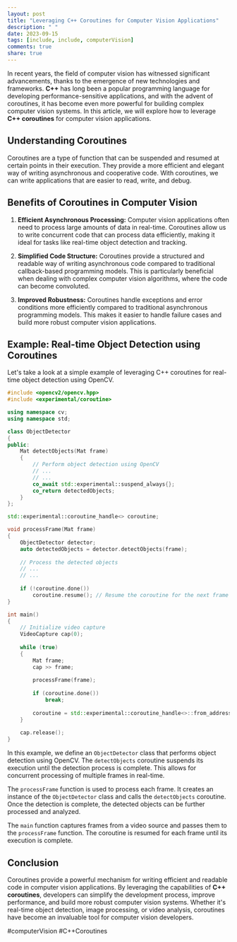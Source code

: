 ```yaml
---
layout: post
title: "Leveraging C++ Coroutines for Computer Vision Applications"
description: " "
date: 2023-09-15
tags: [include, include, computerVision]
comments: true
share: true
---
```


In recent years, the field of computer vision has witnessed significant advancements, thanks to the emergence of new technologies and frameworks. **C++** has long been a popular programming language for developing performance-sensitive applications, and with the advent of coroutines, it has become even more powerful for building complex computer vision systems. In this article, we will explore how to leverage **C++ coroutines** for computer vision applications.

## Understanding Coroutines

Coroutines are a type of function that can be suspended and resumed at certain points in their execution. They provide a more efficient and elegant way of writing asynchronous and cooperative code. With coroutines, we can write applications that are easier to read, write, and debug.

## Benefits of Coroutines in Computer Vision

1. **Efficient Asynchronous Processing:** Computer vision applications often need to process large amounts of data in real-time. Coroutines allow us to write concurrent code that can process data efficiently, making it ideal for tasks like real-time object detection and tracking.

2. **Simplified Code Structure:** Coroutines provide a structured and readable way of writing asynchronous code compared to traditional callback-based programming models. This is particularly beneficial when dealing with complex computer vision algorithms, where the code can become convoluted.

3. **Improved Robustness:** Coroutines handle exceptions and error conditions more efficiently compared to traditional asynchronous programming models. This makes it easier to handle failure cases and build more robust computer vision applications.

## Example: Real-time Object Detection using Coroutines

Let's take a look at a simple example of leveraging C++ coroutines for real-time object detection using OpenCV.

```cpp
#include <opencv2/opencv.hpp>
#include <experimental/coroutine>

using namespace cv;
using namespace std;

class ObjectDetector
{
public:
    Mat detectObjects(Mat frame)
    {
        // Perform object detection using OpenCV
        // ...
        // ...
        co_await std::experimental::suspend_always{};
        co_return detectedObjects;
    }
};

std::experimental::coroutine_handle<> coroutine;

void processFrame(Mat frame)
{
    ObjectDetector detector;
    auto detectedObjects = detector.detectObjects(frame);
    
    // Process the detected objects
    // ...
    // ...
    
    if (!coroutine.done())
        coroutine.resume(); // Resume the coroutine for the next frame
}

int main()
{
    // Initialize video capture
    VideoCapture cap(0);
    
    while (true)
    {
        Mat frame;
        cap >> frame;
        
        processFrame(frame);
        
        if (coroutine.done())
            break;
        
        coroutine = std::experimental::coroutine_handle<>::from_address(nullptr);
    }
    
    cap.release();
}
```

In this example, we define an `ObjectDetector` class that performs object detection using OpenCV. The `detectObjects` coroutine suspends its execution until the detection process is complete. This allows for concurrent processing of multiple frames in real-time.

The `processFrame` function is used to process each frame. It creates an instance of the `ObjectDetector` class and calls the `detectObjects` coroutine. Once the detection is complete, the detected objects can be further processed and analyzed.

The `main` function captures frames from a video source and passes them to the `processFrame` function. The coroutine is resumed for each frame until its execution is complete.

## Conclusion

Coroutines provide a powerful mechanism for writing efficient and readable code in computer vision applications. By leveraging the capabilities of **C++ coroutines**, developers can simplify the development process, improve performance, and build more robust computer vision systems. Whether it's real-time object detection, image processing, or video analysis, coroutines have become an invaluable tool for computer vision developers.

\#computerVision #C++Coroutines